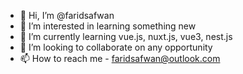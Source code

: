 - 👋 Hi, I’m @faridsafwan
- 👀 I’m interested in learning something new
- 🌱 I’m currently learning vue.js, nuxt.js, vue3, nest.js
- 💞️ I’m looking to collaborate on any opportunity 
- 📫 How to reach me - faridsafwan@outlook.com

<!---
faridsafwan/faridsafwan is a ✨ special ✨ repository because its `README.md` (this file) appears on your GitHub profile.
You can click the Preview link to take a look at your changes.
--->
